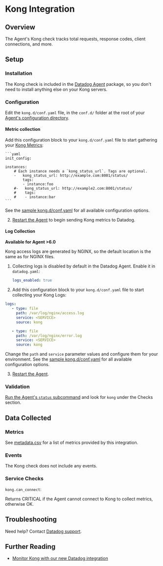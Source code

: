 # Kong Integration

## Overview

The Agent's Kong check tracks total requests, response codes, client connections, and more.

## Setup
### Installation

The Kong check is included in the [Datadog Agent][1] package, so you don't need to install anything else on your Kong servers.

### Configuration

Edit the `kong.d/conf.yaml` file, in the `conf.d/` folder at the root of your [Agent's configuration directory][2].

#### Metric collection

Add this configuration block to your `kong.d/conf.yaml` file to start gathering your [Kong Metrics](#metrics):

    ```yaml
    init_config:

    instances:
        # Each instance needs a `kong_status_url`. Tags are optional.
        -   kong_status_url: http://example.com:8001/status/
            tags:
            - instance:foo
        #-   kong_status_url: http://example2.com:8001/status/
        #    tags:
        #    - instance:bar
    ```

See the [sample kong.d/conf.yaml][3] for all available configuration options.

2. [Restart the Agent][4] to begin sending Kong metrics to Datadog.

#### Log Collection

**Available for Agent >6.0**

Kong access logs are generated by NGINX, so the default location is the same as for NGINX files.

1. Collecting logs is disabled by default in the Datadog Agent. Enable it in `datadog.yaml`:

    ```yaml
    logs_enabled: true
    ```

2. Add this configuration block to your `kong.d/conf.yaml` file to start collecting your Kong Logs:

  ```yaml
  logs:
     - type: file
       path: /var/log/nginx/access.log
       service: <SERVICE>
       source: kong

     - type: file
       path: /var/log/nginx/error.log
       service: <SERVICE>
       source: kong
  ```

Change the `path` and `service` parameter values and configure them for your environment.
See the [sample kong.d/conf.yaml][2] for all available configuration options.


3. [Restart the Agent][3].

### Validation

[Run the Agent's `status` subcommand][5] and look for `kong` under the Checks section.

## Data Collected
### Metrics

See [metadata.csv][6] for a list of metrics provided by this integration.

### Events
The Kong check does not include any events.

### Service Checks

`kong.can_connect`:

Returns CRITICAL if the Agent cannot connect to Kong to collect metrics, otherwise OK.

## Troubleshooting
Need help? Contact [Datadog support][7].

## Further Reading

* [Monitor Kong with our new Datadog integration][8]


[1]: https://app.datadoghq.com/account/settings#agent
[2]: https://docs.datadoghq.com/agent/guide/agent-configuration-files/?tab=agentv6#agent-configuration-directory
[3]: https://github.com/DataDog/integrations-core/blob/master/kong/datadog_checks/kong/data/conf.yaml.example
[4]: https://docs.datadoghq.com/agent/guide/agent-commands/?tab=agentv6#start-stop-and-restart-the-agent
[5]: https://docs.datadoghq.com/agent/guide/agent-commands/?tab=agentv6#agent-status-and-information
[6]: https://github.com/DataDog/integrations-core/blob/master/kong/metadata.csv
[7]: https://docs.datadoghq.com/help
[8]: https://www.datadoghq.com/blog/monitor-kong-datadog

